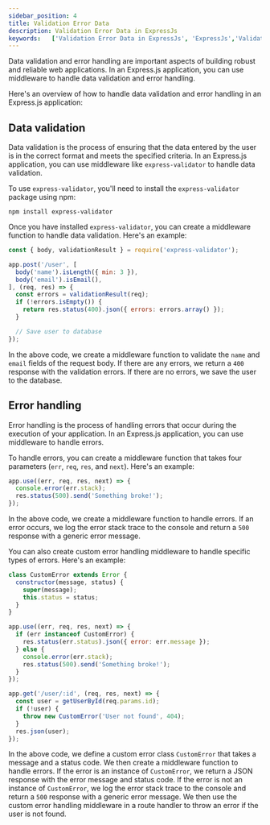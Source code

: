 ```yaml
---
sidebar_position: 4
title: Validation Error Data
description: Validation Error Data in ExpressJs
keywords:   ['Validation Error Data in ExpressJs', 'ExpressJs','Validation Data','Error data']
---
```



Data validation and error handling are important aspects of building robust and reliable web applications. In an Express.js application, you can use middleware to handle data validation and error handling.

Here's an overview of how to handle data validation and error handling in an Express.js application:

## Data validation

Data validation is the process of ensuring that the data entered by the user is in the correct format and meets the specified criteria. In an Express.js application, you can use middleware like `express-validator` to handle data validation.

To use `express-validator`, you'll need to install the `express-validator` package using npm:

```
npm install express-validator
```

Once you have installed `express-validator`, you can create a middleware function to handle data validation. Here's an example:

```javascript
const { body, validationResult } = require('express-validator');

app.post('/user', [
  body('name').isLength({ min: 3 }),
  body('email').isEmail(),
], (req, res) => {
  const errors = validationResult(req);
  if (!errors.isEmpty()) {
    return res.status(400).json({ errors: errors.array() });
  }

  // Save user to database
});
```

In the above code, we create a middleware function to validate the `name` and `email` fields of the request body. If there are any errors, we return a `400` response with the validation errors. If there are no errors, we save the user to the database.

## Error handling

Error handling is the process of handling errors that occur during the execution of your application. In an Express.js application, you can use middleware to handle errors.

To handle errors, you can create a middleware function that takes four parameters (`err`, `req`, `res`, and `next`). Here's an example:

```javascript
app.use((err, req, res, next) => {
  console.error(err.stack);
  res.status(500).send('Something broke!');
});
```

In the above code, we create a middleware function to handle errors. If an error occurs, we log the error stack trace to the console and return a `500` response with a generic error message.

You can also create custom error handling middleware to handle specific types of errors. Here's an example:

```javascript
class CustomError extends Error {
  constructor(message, status) {
    super(message);
    this.status = status;
  }
}

app.use((err, req, res, next) => {
  if (err instanceof CustomError) {
    res.status(err.status).json({ error: err.message });
  } else {
    console.error(err.stack);
    res.status(500).send('Something broke!');
  }
});

app.get('/user/:id', (req, res, next) => {
  const user = getUserById(req.params.id);
  if (!user) {
    throw new CustomError('User not found', 404);
  }
  res.json(user);
});
```

In the above code, we define a custom error class `CustomError` that takes a message and a status code. We then create a middleware function to handle errors. If the error is an instance of `CustomError`, we return a JSON response with the error message and status code. If the error is not an instance of `CustomError`, we log the error stack trace to the console and return a `500` response with a generic error message. We then use the custom error handling middleware in a route handler to throw an error if the user is not found.
